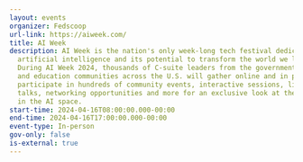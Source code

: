 ```yaml
---
layout: events
organizer: Fedscoop
url-link: https://aiweek.com/
title: AI Week
description: AI Week is the nation's only week-long tech festival dedicated to
  artificial intelligence and its potential to transform the world we live in.
  During AI Week 2024, thousands of C-suite leaders from the government, tech
  and education communities across the U.S. will gather online and in person to
  participate in hundreds of community events, interactive sessions, lightning
  talks, networking opportunities and more for an exclusive look at the latest
  in the AI space.
start-time: 2024-04-16T08:00:00.000-00:00
end-time: 2024-04-16T17:00:00.000-00:00
event-type: In-person
gov-only: false
is-external: true
---
```

